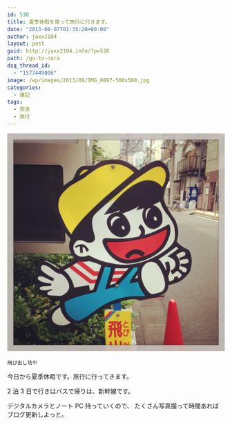 ```yaml
---
id: 538
title: 夏季休暇を使って旅行に行きます。
date: "2013-08-07T01:35:20+00:00"
author: jaxx2104
layout: post
guid: http://jaxx2104.info/?p=538
path: /go-to-nara
dsq_thread_id:
  - "1577449006"
image: /wp/images/2013/09/IMG_0897-500x500.jpg
categories:
  - 雑記
tags:
  - 奈良
  - 旅行
---
```


<img src="./IMG_0897.jpg" />

<small>飛び出し坊や</small>

今日から夏季休暇です。旅行に行ってきます。

2 泊 3 日で行きはバスで帰りは、新幹線です。

デジタルカメラとノート PC 持っていくので、
たくさん写真撮って時間あればブログ更新しよっと。
